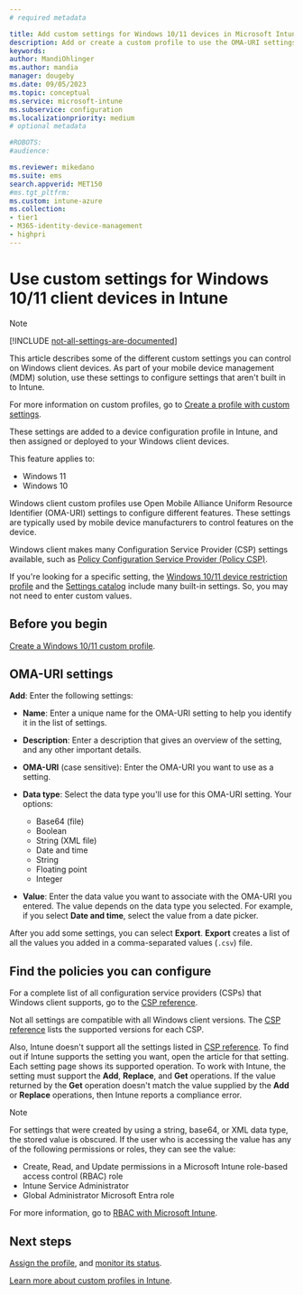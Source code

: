 ```yaml
---
# required metadata

title: Add custom settings for Windows 10/11 devices in Microsoft Intune
description: Add or create a custom profile to use the OMA-URI settings for devices running Windows 10/11 client in Microsoft Intune. Use a custom profile to add custom settings.
keywords:
author: MandiOhlinger
ms.author: mandia
manager: dougeby
ms.date: 09/05/2023
ms.topic: conceptual
ms.service: microsoft-intune
ms.subservice: configuration
ms.localizationpriority: medium
# optional metadata

#ROBOTS:
#audience:

ms.reviewer: mikedano
ms.suite: ems
search.appverid: MET150
#ms.tgt_pltfrm:
ms.custom: intune-azure
ms.collection:
- tier1
- M365-identity-device-management
- highpri
---
```


# Use custom settings for Windows 10/11 client devices in Intune

> [!NOTE]
> [!INCLUDE [not-all-settings-are-documented](../includes/not-all-settings-are-documented.md)]

This article describes some of the different custom settings you can control on Windows client devices. As part of your mobile device management (MDM) solution, use these settings to configure settings that aren't built in to Intune.

For more information on custom profiles, go to [Create a profile with custom settings](custom-settings-configure.md).

These settings are added to a device configuration profile in Intune, and then assigned or deployed to your Windows client devices.

This feature applies to:

- Windows 11
- Windows 10

Windows client custom profiles use Open Mobile Alliance Uniform Resource Identifier (OMA-URI) settings to configure different features. These settings are typically used by mobile device manufacturers to control features on the device.

Windows client makes many Configuration Service Provider (CSP) settings available, such as [Policy Configuration Service Provider (Policy CSP)](/windows/configuration/provisioning-packages/how-it-pros-can-use-configuration-service-providers).

If you're looking for a specific setting, the [Windows 10/11 device restriction profile](device-restrictions-windows-10.md) and the [Settings catalog](settings-catalog.md) include many built-in settings. So, you may not need to enter custom values.

## Before you begin

[Create a Windows 10/11 custom profile](custom-settings-configure.md#create-the-profile).

## OMA-URI settings

**Add**: Enter the following settings:

- **Name**: Enter a unique name for the OMA-URI setting to help you identify it in the list of settings.
- **Description**: Enter a description that gives an overview of the setting, and any other important details.
- **OMA-URI** (case sensitive): Enter the OMA-URI you want to use as a setting.
- **Data type**: Select the data type you'll use for this OMA-URI setting. Your options:

  - Base64 (file)
  - Boolean
  - String (XML file)
  - Date and time
  - String
  - Floating point
  - Integer

- **Value**: Enter the data value you want to associate with the OMA-URI you entered. The value depends on the data type you selected. For example, if you select **Date and time**, select the value from a date picker.

After you add some settings, you can select **Export**. **Export** creates a list of all the values you added in a comma-separated values (`.csv`) file.

## Find the policies you can configure

For a complete list of all configuration service providers (CSPs) that Windows client supports, go to the [CSP reference](/windows/client-management/mdm/configuration-service-provider-reference).

Not all settings are compatible with all Windows client versions. The [CSP reference](/windows/client-management/mdm/configuration-service-provider-reference) lists the supported versions for each CSP.

Also, Intune doesn't support all the settings listed in [CSP reference](/windows/client-management/mdm/configuration-service-provider-reference). To find out if Intune supports the setting you want, open the article for that setting. Each setting page shows its supported operation. To work with Intune, the setting must support the **Add**, **Replace**, and **Get** operations. If the value returned by the **Get** operation doesn't match the value supplied by the **Add** or **Replace** operations, then Intune reports a compliance error.

> [!NOTE]
> For settings that were created by using a string, base64, or XML data type, the stored value is obscured. If the user who is accessing the value has any of the following permissions or roles, they can see the value:
>
> - Create, Read, and Update permissions in a Microsoft Intune role-based access control (RBAC) role
> - Intune Service Administrator
> - Global Administrator Microsoft Entra role
>
> For more information, go to [RBAC with Microsoft Intune](../fundamentals/role-based-access-control.md).

## Next steps

[Assign the profile](device-profile-assign.md), and [monitor its status](device-profile-monitor.md).

[Learn more about custom profiles in Intune](custom-settings-configure.md).
